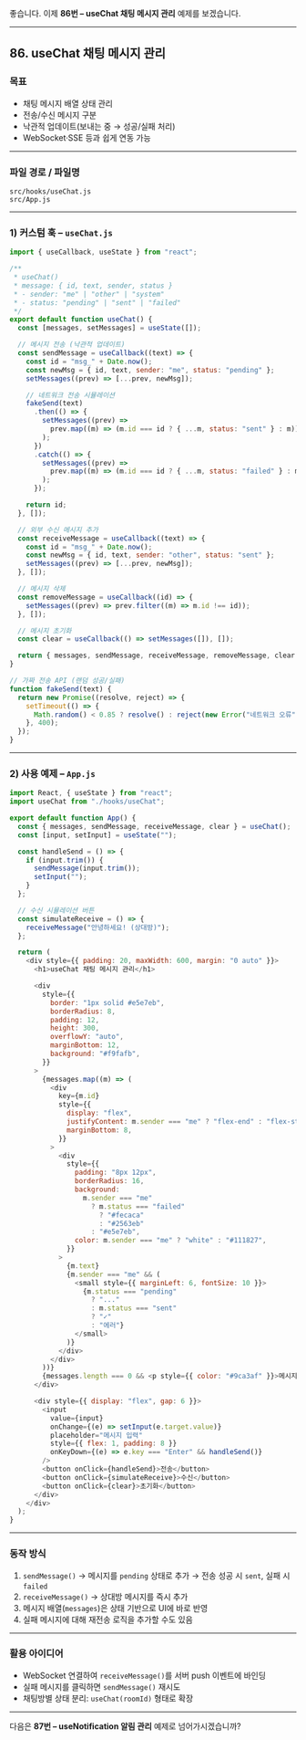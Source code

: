 좋습니다. 이제 **86번 – useChat 채팅 메시지 관리** 예제를 보겠습니다.

---

## 86. useChat 채팅 메시지 관리

### 목표

* 채팅 메시지 배열 상태 관리
* 전송/수신 메시지 구분
* 낙관적 업데이트(보내는 중 → 성공/실패 처리)
* WebSocket·SSE 등과 쉽게 연동 가능

---

### 파일 경로 / 파일명

```
src/hooks/useChat.js
src/App.js
```

---

### 1) 커스텀 훅 – `useChat.js`

```javascript
import { useCallback, useState } from "react";

/**
 * useChat()
 * message: { id, text, sender, status }
 * - sender: "me" | "other" | "system"
 * - status: "pending" | "sent" | "failed"
 */
export default function useChat() {
  const [messages, setMessages] = useState([]);

  // 메시지 전송 (낙관적 업데이트)
  const sendMessage = useCallback((text) => {
    const id = "msg_" + Date.now();
    const newMsg = { id, text, sender: "me", status: "pending" };
    setMessages((prev) => [...prev, newMsg]);

    // 네트워크 전송 시뮬레이션
    fakeSend(text)
      .then(() => {
        setMessages((prev) =>
          prev.map((m) => (m.id === id ? { ...m, status: "sent" } : m))
        );
      })
      .catch(() => {
        setMessages((prev) =>
          prev.map((m) => (m.id === id ? { ...m, status: "failed" } : m))
        );
      });

    return id;
  }, []);

  // 외부 수신 메시지 추가
  const receiveMessage = useCallback((text) => {
    const id = "msg_" + Date.now();
    const newMsg = { id, text, sender: "other", status: "sent" };
    setMessages((prev) => [...prev, newMsg]);
  }, []);

  // 메시지 삭제
  const removeMessage = useCallback((id) => {
    setMessages((prev) => prev.filter((m) => m.id !== id));
  }, []);

  // 메시지 초기화
  const clear = useCallback(() => setMessages([]), []);

  return { messages, sendMessage, receiveMessage, removeMessage, clear };
}

// 가짜 전송 API (랜덤 성공/실패)
function fakeSend(text) {
  return new Promise((resolve, reject) => {
    setTimeout(() => {
      Math.random() < 0.85 ? resolve() : reject(new Error("네트워크 오류"));
    }, 400);
  });
}
```

---

### 2) 사용 예제 – `App.js`

```javascript
import React, { useState } from "react";
import useChat from "./hooks/useChat";

export default function App() {
  const { messages, sendMessage, receiveMessage, clear } = useChat();
  const [input, setInput] = useState("");

  const handleSend = () => {
    if (input.trim()) {
      sendMessage(input.trim());
      setInput("");
    }
  };

  // 수신 시뮬레이션 버튼
  const simulateReceive = () => {
    receiveMessage("안녕하세요! (상대방)");
  };

  return (
    <div style={{ padding: 20, maxWidth: 600, margin: "0 auto" }}>
      <h1>useChat 채팅 메시지 관리</h1>

      <div
        style={{
          border: "1px solid #e5e7eb",
          borderRadius: 8,
          padding: 12,
          height: 300,
          overflowY: "auto",
          marginBottom: 12,
          background: "#f9fafb",
        }}
      >
        {messages.map((m) => (
          <div
            key={m.id}
            style={{
              display: "flex",
              justifyContent: m.sender === "me" ? "flex-end" : "flex-start",
              marginBottom: 8,
            }}
          >
            <div
              style={{
                padding: "8px 12px",
                borderRadius: 16,
                background:
                  m.sender === "me"
                    ? m.status === "failed"
                      ? "#fecaca"
                      : "#2563eb"
                    : "#e5e7eb",
                color: m.sender === "me" ? "white" : "#111827",
              }}
            >
              {m.text}
              {m.sender === "me" && (
                <small style={{ marginLeft: 6, fontSize: 10 }}>
                  {m.status === "pending"
                    ? "..."
                    : m.status === "sent"
                    ? "✓"
                    : "에러"}
                </small>
              )}
            </div>
          </div>
        ))}
        {messages.length === 0 && <p style={{ color: "#9ca3af" }}>메시지가 없습니다.</p>}
      </div>

      <div style={{ display: "flex", gap: 6 }}>
        <input
          value={input}
          onChange={(e) => setInput(e.target.value)}
          placeholder="메시지 입력"
          style={{ flex: 1, padding: 8 }}
          onKeyDown={(e) => e.key === "Enter" && handleSend()}
        />
        <button onClick={handleSend}>전송</button>
        <button onClick={simulateReceive}>수신</button>
        <button onClick={clear}>초기화</button>
      </div>
    </div>
  );
}
```

---

### 동작 방식

1. `sendMessage()` → 메시지를 `pending` 상태로 추가 → 전송 성공 시 `sent`, 실패 시 `failed`
2. `receiveMessage()` → 상대방 메시지를 즉시 추가
3. 메시지 배열(`messages`)은 상태 기반으로 UI에 바로 반영
4. 실패 메시지에 대해 재전송 로직을 추가할 수도 있음

---

### 활용 아이디어

* WebSocket 연결하여 `receiveMessage()`를 서버 push 이벤트에 바인딩
* 실패 메시지를 클릭하면 `sendMessage()` 재시도
* 채팅방별 상태 분리: `useChat(roomId)` 형태로 확장

---

다음은 **87번 – useNotification 알림 관리** 예제로 넘어가시겠습니까?
